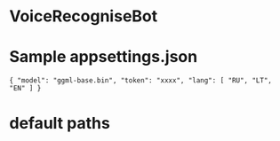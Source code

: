 # VoiceRecogniseBot

# Sample appsettings.json

`
    {
        "model": "ggml-base.bin",
        "token": "xxxx",
        "lang": [
            "RU",
            "LT",
            "EN"
        ]
    }
`

# default paths 

